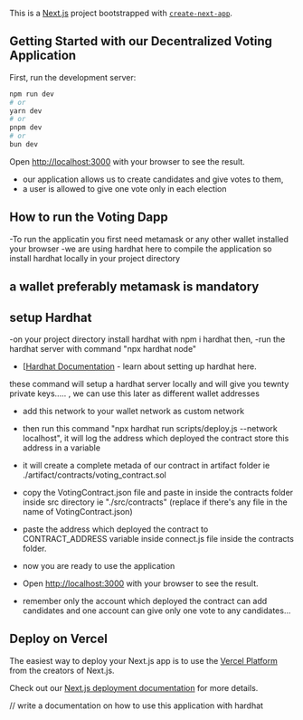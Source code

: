 This is a [Next.js](https://nextjs.org/) project bootstrapped with [`create-next-app`](https://github.com/vercel/next.js/tree/canary/packages/create-next-app).

## Getting Started with our Decentralized Voting Application

First, run the development server:

```bash
npm run dev
# or
yarn dev
# or
pnpm dev
# or
bun dev
```
Open [http://localhost:3000](http://localhost:3000) with your browser to see the result.
- our application allows us to create candidates and give votes to them,
- a user is allowed to give one vote only in each election

## How to run the Voting Dapp

-To run the applicatin you first need metamask or any other wallet installed your browser
-we are using hardhat here to compile the application so install hardhat locally in your project directory
## a wallet preferably metamask is mandatory 

## setup Hardhat

-on your project directory install hardhat with npm i hardhat
then,
-run the hardhat server with command "npx hardhat node"

- [[Hardhat Documentation](https://nextjs.org/docs](https://hardhat.org/hardhat-runner/docs/getting-started)) - learn about setting up hardhat here.

these command will setup a hardhat server locally and will give you tewnty private keys..... , we can use this later as different wallet addresses
- add this network to your wallet network as custom network 
- then run this command "npx hardhat run scripts/deploy.js --network localhost", it will log the address which deployed the contract store this address in a variable
- it will create a complete metada of our contract in artifact folder ie ./artifact/contracts/voting_contract.sol
- copy the VotingContract.json file and paste in inside the contracts folder inside src directory ie "./src/contracts" (replace if there's any file in the name of VotingContract.json)
- paste the address which deployed the contract to CONTRACT_ADDRESS variable inside connect.js file inside the contracts folder.
- now you are ready to use the application
- Open [http://localhost:3000](http://localhost:3000) with your browser to see the result.

- remember only the account which deployed the contract can add candidates and one account can give only one vote to any candidates... 
## Deploy on Vercel

The easiest way to deploy your Next.js app is to use the [Vercel Platform](https://vercel.com/new?utm_medium=default-template&filter=next.js&utm_source=create-next-app&utm_campaign=create-next-app-readme) from the creators of Next.js.

Check out our [Next.js deployment documentation](https://nextjs.org/docs/deployment) for more details.

// write a documentation on how to use this application with hardhat 
